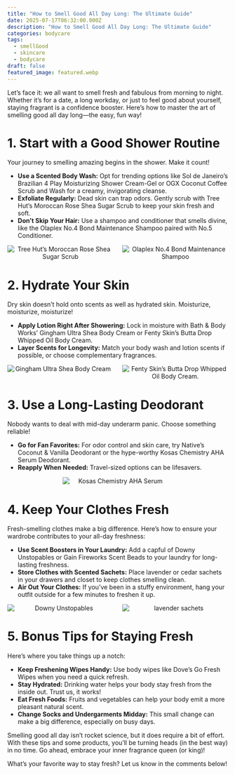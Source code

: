 ```yaml
---
title: "How to Smell Good All Day Long: The Ultimate Guide"
date: 2025-07-17T06:32:00.000Z
description: "How to Smell Good All Day Long: The Ultimate Guide"
categories: bodycare
tags:
  - smellGood
  - skincare
  - bodycare
draft: false
featured_image: featured.webp
---
```


Let’s face it: we all want to smell fresh and fabulous from morning to night. Whether it’s for a date, a long workday, or just to feel good about yourself, staying fragrant is a confidence booster. Here’s how to master the art of smelling good all day long—the easy, fun way!

# 1. Start with a Good Shower Routine

Your journey to smelling amazing begins in the shower. Make it count!

- **Use a Scented Body Wash:** Opt for trending options like Sol de Janeiro’s Brazilian 4 Play Moisturizing Shower Cream-Gel or OGX Coconut Coffee Scrub and Wash for a creamy, invigorating cleanse.
- **Exfoliate Regularly:** Dead skin can trap odors. Gently scrub with Tree Hut’s Moroccan Rose Shea Sugar Scrub to keep your skin fresh and soft.
- **Don’t Skip Your Hair:** Use a shampoo and conditioner that smells divine, like the Olaplex No.4 Bond Maintenance Shampoo paired with No.5 Conditioner.
<div style="display: flex; flex-wrap: wrap; gap: 20px; justify-content: center;">

  <div style="flex: 1 1 200px; text-align: center;">
    <img src="https://m.media-amazon.com/images/I/81YRwjvzfCL._SL1500_.jpg" alt="Tree Hut’s Moroccan Rose Shea Sugar Scrub" style="max-width: 100%; height: auto; display: block; margin: 0 auto;" />
  </div>
  <div style="flex: 1 1 200px; text-align: center;">
    <img src="https://m.media-amazon.com/images/I/71UGYa0HVRL._SL1500_.jpg" alt="Olaplex No.4 Bond Maintenance Shampoo" style="max-width: 100%; height: auto; display: block; margin: 0 auto;" />
  </div>

</div>


# 2. Hydrate Your Skin

Dry skin doesn’t hold onto scents as well as hydrated skin. Moisturize, moisturize, moisturize!

- **Apply Lotion Right After Showering:** Lock in moisture with Bath & Body Works’ Gingham Ultra Shea Body Cream or Fenty Skin’s Butta Drop Whipped Oil Body Cream.
- **Layer Scents for Longevity:** Match your body wash and lotion scents if possible, or choose complementary fragrances.
<div style="display: flex; flex-wrap: wrap; gap: 20px; justify-content: center;">

  <div style="flex: 1 1 200px; text-align: center;">
    <img src="https://m.media-amazon.com/images/I/712ltEUJP2L._SL1500_.jpg" alt="Gingham Ultra Shea Body Cream " style="max-width: 100%; height: auto; display: block; margin: 0 auto;" />
  </div>
  <div style="flex: 1 1 200px; text-align: center;">
    <img src="https://m.media-amazon.com/images/I/41Kaahu3J8L.jpg" alt="Fenty Skin’s Butta Drop Whipped Oil Body Cream." style="max-width: 100%; height: auto; display: block; margin: 0 auto;" />
  </div>

</div>


# 3. Use a Long-Lasting Deodorant

Nobody wants to deal with mid-day underarm panic. Choose something reliable!

- **Go for Fan Favorites:** For odor control and skin care, try Native’s Coconut & Vanilla Deodorant or the hype-worthy Kosas Chemistry AHA Serum Deodorant.
- **Reapply When Needed:** Travel-sized options can be lifesavers.
<div style="display: flex; flex-wrap: wrap; gap: 20px; justify-content: center;">

  <div style="flex: 1 1 200px; text-align: center;">
    <img src="https://m.media-amazon.com/images/I/61th2M-8DDL._SL1500_.jpg" alt="Kosas Chemistry AHA Serum " style="max-width: 50%; height: auto; display: block; margin: 0 auto;" />
  </div>

</div>


# 4. Keep Your Clothes Fresh

Fresh-smelling clothes make a big difference. Here’s how to ensure your wardrobe contributes to your all-day freshness:

- **Use Scent Boosters in Your Laundry:** Add a capful of Downy Unstopables or Gain Fireworks Scent Beads to your laundry for long-lasting freshness.
- **Store Clothes with Scented Sachets:** Place lavender or cedar sachets in your drawers and closet to keep clothes smelling clean.
- **Air Out Your Clothes:** If you’ve been in a stuffy environment, hang your outfit outside for a few minutes to freshen it up.
<div style="display: flex; flex-wrap: wrap; gap: 20px; justify-content: center;">

  <div style="flex: 1 1 200px; text-align: center;">
    <img src="https://m.media-amazon.com/images/I/91V7UiHy1GL._AC_SL1500_.jpg" alt=" Downy Unstopables " style="max-width: 100%; height: auto; display: block; margin: 0 auto;" />
  </div>
  <div style="flex: 1 1 200px; text-align: center;">
    <img src="https://m.media-amazon.com/images/I/91xkO5oVnlL._AC_SL1500_.jpg" alt="lavender sachets" style="max-width: 100%; height: auto; display: block; margin: 0 auto;" />
  </div>

</div>


# 5. Bonus Tips for Staying Fresh

Here’s where you take things up a notch:

- **Keep Freshening Wipes Handy:** Use body wipes like Dove’s Go Fresh Wipes when you need a quick refresh.
- **Stay Hydrated:** Drinking water helps your body stay fresh from the inside out. Trust us, it works!
- **Eat Fresh Foods:** Fruits and vegetables can help your body emit a more pleasant natural scent.
- **Change Socks and Undergarments Midday:** This small change can make a big difference, especially on busy days.

Smelling good all day isn’t rocket science, but it does require a bit of effort. With these tips and some products, you’ll be turning heads (in the best way) in no time. Go ahead, embrace your inner fragrance queen (or king)!

What’s your favorite way to stay fresh? Let us know in the comments below!